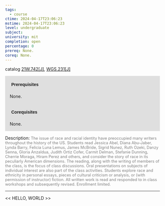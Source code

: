 ```yaml
---
tags:
  - course
ctime: 2024-04-17T23:06:23
mstime: 2024-04-17T23:06:23
level: undergraduate
subject: 
university: mit
completion: open
percentage: 0
prereq: None.
coreq: None.
---
```


catalog [21W.742[J]](http://student.mit.edu/catalog/m21Wa.html#21W.742), [WGS.231[J]](http://student.mit.edu/catalog/mWGSa.html#WGS.231)

<span style="display: block; padding: 15px; background-color: rgb(100, 100, 100, 0.2);"><font id="m_prereq2674_0" style="display: block; font-family: Arial, sans-serif; font-weight: bold; padding: 5px">Prerequisites</font><br><span id="prereq2674_0">None.</span></span>
<span style="display: block; padding: 15px; background-color: rgb(100, 100, 100, 0.2);"><font id="m_coreq2674_0" style="display: block; font-family: Arial, sans-serif; font-weight: bold; padding: 5px">Corequisites</font><br><span id="coreq2674_0">None.</span></span>

<font style="">Description:</font>
<font style="color: grey; font-size: 0.8rem;">The issue of race and racial identity have preoccupied many writers throughout the history of the US. Students read Jessica Abel, Diana Abu-Jaber, Lynda Barry, Felicia Luna Lemus, James McBride, Sigrid Nunez, Ruth Ozeki, Danzy Senna, Gloria Anzaldua, Judith Ortiz Cofer, Carmit Delman, Stefanie Dunning, Cherrie Moraga, Hiram Perez and others, and consider the story of race in its peculiarly American dimensions. The reading, along with the writing of members of the class, is the focus of class discussions. Oral presentations on subjects of individual interest are also part of the class activities. Students explore race and ethnicity in personal essays, pieces of cultural criticism or analysis, or (with permission of instructor) fiction. All written work is read and responded to in class workshops and subsequently revised. Enrollment limited.</font>



---

<< HELLO, WORLD >>
